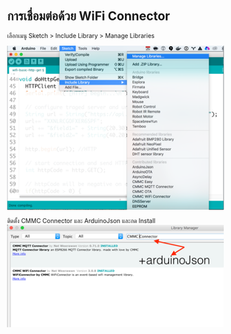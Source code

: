 # การเชื่อมต่อด้วย WiFi Connector

เลือกเมนู Sketch > Include Library > Manage Libraries

![Sketch > Include Library > Manage Libraries](images/arduino-manage-libraries.png)

ติดตั้ง CMMC Connector และ ArduinoJson และกด Install
![](install-cmmc-connector.png)